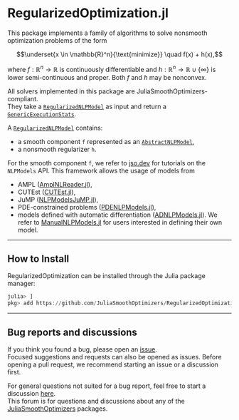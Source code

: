 # RegularizedOptimization.jl

This package implements a family of algorithms to solve nonsmooth optimization problems of the form

```math
\underset{x \in \mathbb{R}^n}{\text{minimize}} \quad f(x) + h(x),
```

where $f : \mathbb{R}^n \to \mathbb{R}$ is continuously differentiable and $h : \mathbb{R}^n \to \mathbb{R} \cup \{\infty\}$ is lower semi-continuous and proper.
Both $f$ and $h$ may be nonconvex.

All solvers implemented in this package are JuliaSmoothOptimizers-compliant.  
They take a [`RegularizedNLPModel`](https://jso.dev/RegularizedProblems.jl/dev/reference#RegularizedProblems.RegularizedNLPModel) as input and return a [`GenericExecutionStats`](https://jso.dev/SolverCore.jl/stable/reference/#SolverCore.GenericExecutionStats).  

A [`RegularizedNLPModel`](https://jso.dev/RegularizedProblems.jl/stable/reference#RegularizedProblems.RegularizedNLPModel) contains:  

- a smooth component `f` represented as an [`AbstractNLPModel`](https://github.com/JuliaSmoothOptimizers/NLPModels.jl),  
- a nonsmooth regularizer `h`.  

For the smooth component `f`, we refer to [jso.dev](https://jso.dev) for tutorials on the `NLPModels` API. This framework allows the usage of models from  
- AMPL ([AmplNLReader.jl](https://github.com/JuliaSmoothOptimizers/AmplNLReader.jl)),  
- CUTEst ([CUTEst.jl](https://github.com/JuliaSmoothOptimizers/CUTEst.jl)),  
- JuMP ([NLPModelsJuMP.jl](https://github.com/JuliaSmoothOptimizers/NLPModelsJuMP.jl)),  
- PDE-constrained problems ([PDENLPModels.jl](https://github.com/JuliaSmoothOptimizers/PDENLPModels.jl)),  
- models defined with automatic differentiation ([ADNLPModels.jl](https://github.com/JuliaSmoothOptimizers/ADNLPModels.jl)).
We refer to [ManualNLPModels.jl](https://github.com/JuliaSmoothOptimizers/ManualNLPModels.jl) for users interested in defining their own model.

---

## How to Install

RegularizedOptimization can be installed through the Julia package manager:

```julia
julia> ]
pkg> add https://github.com/JuliaSmoothOptimizers/RegularizedOptimization.jl
```

---

## Bug reports and discussions

If you think you found a bug, please open an [issue](https://github.com/JuliaSmoothOptimizers/RegularizedOptimization.jl/issues).  
Focused suggestions and requests can also be opened as issues. Before opening a pull request, we recommend starting an issue or a discussion first.  

For general questions not suited for a bug report, feel free to start a discussion [here](https://github.com/JuliaSmoothOptimizers/Organization/discussions).  
This forum is for questions and discussions about any of the [JuliaSmoothOptimizers](https://github.com/JuliaSmoothOptimizers) packages.  
